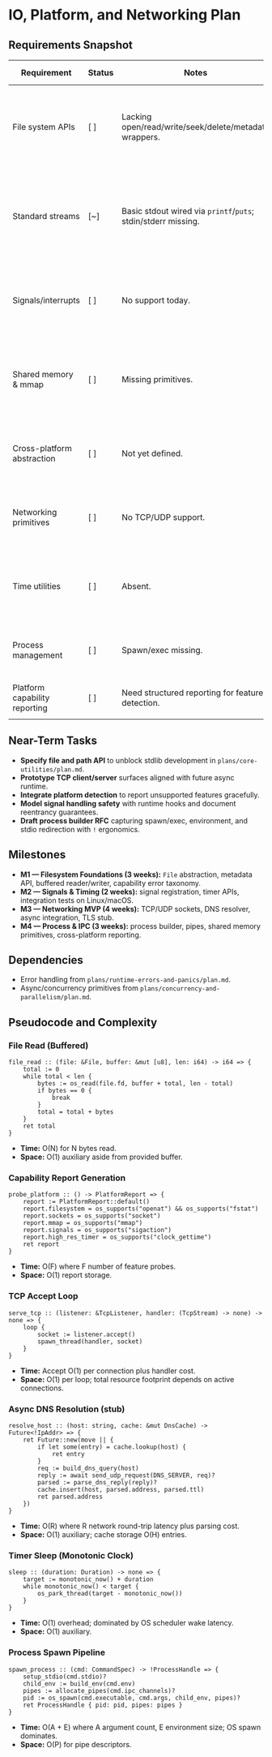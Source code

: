 # IO, Platform, and Networking Plan

## Requirements Snapshot
| Requirement | Status | Notes | Planned Actions |
| --- | --- | --- | --- |
| File system APIs | [ ] | Lacking open/read/write/seek/delete/metadata wrappers. | Define `File` abstraction with buffered and unbuffered modes; design error taxonomy and lifetime tracking. |
| Standard streams | [~] | Basic stdout wired via `printf`/`puts`; stdin/stderr missing. | Implement standard stream handles with buffered IO, error propagation, and line buffering controls. |
| Signals/interrupts | [ ] | No support today. | Introduce signal handling abstraction with safe callbacks and deferred execution queues. |
| Shared memory & mmap | [ ] | Missing primitives. | Provide memory-mapped file APIs, copy-on-write support, and synchronization helpers. |
| Cross-platform abstraction | [ ] | Not yet defined. | Establish capability flags, OS-specific backends, and fallback shims for portability. |
| Networking primitives | [ ] | No TCP/UDP support. | Implement socket APIs with async integration, TLS hooks, and DNS resolution. |
| Time utilities | [ ] | Absent. | Provide wall-clock/monotonic timers, sleep, interval scheduling, and timer wheel integration. |
| Process management | [ ] | Spawn/exec missing. | Add process builder, environment management, and IPC pipes. |
| Platform capability reporting | [ ] | Need structured reporting for feature detection. | Emit `PlatformReport` used by higher-level plans. |

## Near-Term Tasks
- **Specify file and path API** to unblock stdlib development in `plans/core-utilities/plan.md`.
- **Prototype TCP client/server** surfaces aligned with future async runtime.
- **Integrate platform detection** to report unsupported features gracefully.
- **Model signal handling safety** with runtime hooks and document reentrancy guarantees.
- **Draft process builder RFC** capturing spawn/exec, environment, and stdio redirection with `!` ergonomics.

## Milestones
- **M1 — Filesystem Foundations (3 weeks):** `File` abstraction, metadata API, buffered reader/writer, capability error taxonomy.
- **M2 — Signals & Timing (2 weeks):** signal registration, timer APIs, integration tests on Linux/macOS.
- **M3 — Networking MVP (4 weeks):** TCP/UDP sockets, DNS resolver, async integration, TLS stub.
- **M4 — Process & IPC (3 weeks):** process builder, pipes, shared memory primitives, cross-platform reporting.

## Dependencies
- Error handling from `plans/runtime-errors-and-panics/plan.md`.
- Async/concurrency primitives from `plans/concurrency-and-parallelism/plan.md`.

## Pseudocode and Complexity

### File Read (Buffered)
```pn
file_read :: (file: &File, buffer: &mut [u8], len: i64) -> i64 => {
	total := 0
	while total < len {
		bytes := os_read(file.fd, buffer + total, len - total)
		if bytes == 0 {
			break
		}
		total = total + bytes
	}
	ret total
}
```
- **Time:** O(N) for N bytes read.
- **Space:** O(1) auxiliary aside from provided buffer.

### Capability Report Generation
```pn
probe_platform :: () -> PlatformReport => {
	report := PlatformReport::default()
	report.filesystem = os_supports("openat") && os_supports("fstat")
	report.sockets = os_supports("socket")
	report.mmap = os_supports("mmap")
	report.signals = os_supports("sigaction")
	report.high_res_timer = os_supports("clock_gettime")
	ret report
}
```
- **Time:** O(F) where F number of feature probes.
- **Space:** O(1) report storage.

### TCP Accept Loop
```pn
serve_tcp :: (listener: &TcpListener, handler: (TcpStream) -> none) -> none => {
	loop {
		socket := listener.accept()
		spawn_thread(handler, socket)
	}
}
```
- **Time:** Accept O(1) per connection plus handler cost.
- **Space:** O(1) per loop; total resource footprint depends on active connections.

### Async DNS Resolution (stub)
```pn
resolve_host :: (host: string, cache: &mut DnsCache) -> Future<!IpAddr> => {
	ret Future::new(move || {
		if let some(entry) = cache.lookup(host) {
			ret entry
		}
		req := build_dns_query(host)
		reply := await send_udp_request(DNS_SERVER, req)?
		parsed := parse_dns_reply(reply)?
		cache.insert(host, parsed.address, parsed.ttl)
		ret parsed.address
	})
}
```
- **Time:** O(R) where R network round-trip latency plus parsing cost.
- **Space:** O(1) auxiliary; cache storage O(H) entries.

### Timer Sleep (Monotonic Clock)
```pn
sleep :: (duration: Duration) -> none => {
	target := monotonic_now() + duration
	while monotonic_now() < target {
		os_park_thread(target - monotonic_now())
	}
}
```
- **Time:** O(1) overhead; dominated by OS scheduler wake latency.
- **Space:** O(1) auxiliary.

### Process Spawn Pipeline
```pn
spawn_process :: (cmd: CommandSpec) -> !ProcessHandle => {
	setup_stdio(cmd.stdio)?
	child_env := build_env(cmd.env)
	pipes := allocate_pipes(cmd.ipc_channels)?
	pid := os_spawn(cmd.executable, cmd.args, child_env, pipes)?
	ret ProcessHandle { pid: pid, pipes: pipes }
}
```
- **Time:** O(A + E) where A argument count, E environment size; OS spawn dominates.
- **Space:** O(P) for pipe descriptors.
